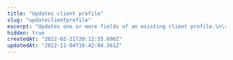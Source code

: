 ```yaml
---
title: "Updates client profile"
slug: "updateclientprofile"
excerpt: "Updates one or more fields of an existing client profile.\n\r\n\r> Since your store's profile schema is customizable, the schema and examples presented below may differ from yours. Your integration must be adapted accordingly.\n\r\n\r> Learn more about the [Profile System](https://developers.vtex.com/vtex-rest-api/docs/profile-system) and its other API endpoints."
hidden: true
createdAt: "2022-02-21T20:12:55.696Z"
updatedAt: "2022-11-04T18:42:04.561Z"
---
```

